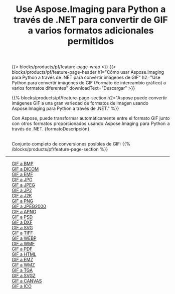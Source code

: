 ﻿---
title: Use Aspose.Imaging para Python a través de .NET para convertir de GIF a varios formatos adicionales permitidos 
weight: 3920
url: /es/python-net/conversion/from/gif 
lang: es
langdirlevel: 2
locales: zh-hans,ja,it,ru,de,es,fr,nl,id,lt,pl,pt,vi,tr,ko,zh-hant,ar,hi,th,sv,cs,uk,he
description: Puede transformar rápidamente de GIF(Formato de intercambio gráfico) a varios formatos usando Aspose.Imaging para Python a través de .NET.
---

{{< blocks/products/pf/feature-page-wrap >}}
{{< blocks/products/pf/feature-page-header h1="Cómo usar Aspose.Imaging para Python a través de .NET para convertir imágenes de GIF" h2="Use Python para convertir imágenes de GIF (Formato de intercambio gráfico) a varios formatos diferentes" downloadText="Descargar" >}}


{{% blocks/products/pf/feature-page-section  h2="Aspose puede convertir imágenes GIF a una gran variedad de formatos de imagen usando Aspose.Imaging para Python a través de .NET." %}}
<p align=justify>Con Aspose, puede transformar automáticamente entre el formato GIF junto con otros formatos proporcionados usando Aspose.Imaging para Python a través de .NET. {formatoDescripción}</p>
<br/>
Conjunto completo de conversiones posibles de GIF:
{{% /blocks/products/pf/feature-page-section %}}
<div class="container-fluid productfamilypage bg-gray">
    <div class="convertypes bg-gray agp-content section">
        <div class="container">
		<hr style="margin-left:-20px;"/>
		<div class="row other-converters">
		    <div class='col-md-2 other-converter remove-lp remove-rp'><a href="/imaging/es/python-net/conversion/gif-to-bmp" >GIF a BMP</a></div><div class='col-md-2 other-converter remove-lp remove-rp'><a href="/imaging/es/python-net/conversion/gif-to-dicom" >GIF a DICOM</a></div><div class='col-md-2 other-converter remove-lp remove-rp'><a href="/imaging/es/python-net/conversion/gif-to-emf" >GIF a EMF</a></div><div class='col-md-2 other-converter remove-lp remove-rp'><a href="/imaging/es/python-net/conversion/gif-to-jpg" >GIF a JPG</a></div><div class='col-md-2 other-converter remove-lp remove-rp'><a href="/imaging/es/python-net/conversion/gif-to-jpeg" >GIF a JPEG</a></div><div class='col-md-2 other-converter remove-lp remove-rp'><a href="/imaging/es/python-net/conversion/gif-to-jp2" >GIF a JP2</a></div><div class='col-md-2 other-converter remove-lp remove-rp'><a href="/imaging/es/python-net/conversion/gif-to-j2k" >GIF a J2K</a></div><div class='col-md-2 other-converter remove-lp remove-rp'><a href="/imaging/es/python-net/conversion/gif-to-png" >GIF a PNG</a></div><div class='col-md-2 other-converter remove-lp remove-rp'><a href="/imaging/es/python-net/conversion/gif-to-jpeg2000" >GIF a JPEG2000</a></div><div class='col-md-2 other-converter remove-lp remove-rp'><a href="/imaging/es/python-net/conversion/gif-to-apng" >GIF a APNG</a></div><div class='col-md-2 other-converter remove-lp remove-rp'><a href="/imaging/es/python-net/conversion/gif-to-psd" >GIF a PSD</a></div><div class='col-md-2 other-converter remove-lp remove-rp'><a href="/imaging/es/python-net/conversion/gif-to-dxf" >GIF a DXF</a></div><div class='col-md-2 other-converter remove-lp remove-rp'><a href="/imaging/es/python-net/conversion/gif-to-svg" >GIF a SVG</a></div><div class='col-md-2 other-converter remove-lp remove-rp'><a href="/imaging/es/python-net/conversion/gif-to-tiff" >GIF a TIFF</a></div><div class='col-md-2 other-converter remove-lp remove-rp'><a href="/imaging/es/python-net/conversion/gif-to-webp" >GIF a WEBP</a></div><div class='col-md-2 other-converter remove-lp remove-rp'><a href="/imaging/es/python-net/conversion/gif-to-wmf" >GIF a WMF</a></div><div class='col-md-2 other-converter remove-lp remove-rp'><a href="/imaging/es/python-net/conversion/gif-to-pdf" >GIF a PDF</a></div><div class='col-md-2 other-converter remove-lp remove-rp'><a href="/imaging/es/python-net/conversion/gif-to-html" >GIF a HTML</a></div><div class='col-md-2 other-converter remove-lp remove-rp'><a href="/imaging/es/python-net/conversion/gif-to-emz" >GIF a EMZ</a></div><div class='col-md-2 other-converter remove-lp remove-rp'><a href="/imaging/es/python-net/conversion/gif-to-wmz" >GIF a WMZ</a></div><div class='col-md-2 other-converter remove-lp remove-rp'><a href="/imaging/es/python-net/conversion/gif-to-tga" >GIF a TGA</a></div><div class='col-md-2 other-converter remove-lp remove-rp'><a href="/imaging/es/python-net/conversion/gif-to-svgz" >GIF a SVGZ</a></div><div class='col-md-2 other-converter remove-lp remove-rp'><a href="/imaging/es/python-net/conversion/gif-to-canvas" >GIF a CANVAS</a></div><div class='col-md-2 other-converter remove-lp remove-rp'><a href="/imaging/es/python-net/conversion/gif-to-ico" >GIF a ICO</a></div>
                </div>
        </div>
    </div>
</div>
<br/>

